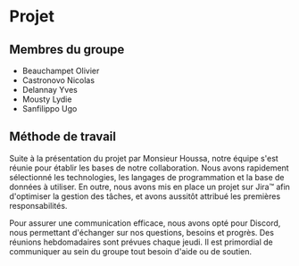 # Projet

## Membres du groupe

- Beauchampet Olivier 
- Castronovo Nicolas
- Delannay Yves
- Mousty Lydie
- Sanfilippo Ugo

## Méthode de travail

Suite à la présentation du projet par Monsieur Houssa, notre équipe s'est réunie pour établir les bases de notre collaboration. Nous avons rapidement sélectionné les technologies, les langages de programmation et la base de données à utiliser. En outre, nous avons mis en place un projet sur Jira™ afin d'optimiser la gestion des tâches, et avons aussitôt attribué les premières responsabilités. 

Pour assurer une communication efficace, nous avons opté pour Discord, nous permettant d'échanger sur nos questions, besoins et progrès. Des réunions hebdomadaires sont prévues chaque jeudi. Il est primordial de communiquer au sein du groupe tout besoin d'aide ou de soutien. 